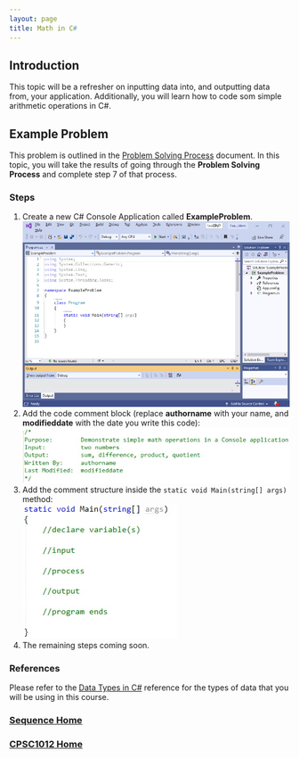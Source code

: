 ```yaml
---
layout: page
title: Math in C#
---
```


## Introduction
This topic will be a refresher on inputting data into, and outputting data from, your application. Additionally, you will learn how to code som simple arithmetic operations in C#.

## Example Problem
This problem is outlined in the [Problem Solving Process](../01-intro-to-programming/problem-solving.md) document. In this topic, you will take the results of going through the **Problem Solving Process** and complete step 7 of that process.

### Steps
1. Create a new C# Console Application called **ExampleProblem**.<br>
![example-problem-1](files/example-problem-1.jpg)
2. Add the code comment block (replace **authorname** with your name, and **modifieddate** with the date you write this code):<br>
![example-problem-2](files/example-problem-2.jpg)
3. Add the comment structure inside the `static void Main(string[] args)` method:<br>
![example-problem-3](files/example-problem-3.jpg)
4. The remaining steps coming soon.

### References
Please refer to the [Data Types in C#](../references/data-types.md) reference for the types of data that you will be using in this course.

### [Sequence Home](02-sequence.md)
### [CPSC1012 Home](../)